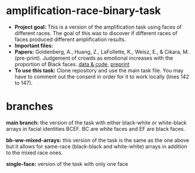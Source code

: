 # amplification-race-binary-task

- **Project goal:** This is a version of the amplification task using faces of different races. The goal of this was to discover if different races of faces produced different amplification results. 
- **Important files:** 
- **Papers:** Goldenberg, A., Huang, Z., LaFollette, K., Weisz, E., & Cikara, M. (pre-print). Judgement of
crowds as emotional increases with the proportion of Black faces. [data & code](https://osf.io/ywbxj/), [preprint](https://psyarxiv.com/ys65p/)
- **To use this task:** Clone repository and use the main task file. You may have to comment out the consent in order for it to work locally (lines 142 to 147).


# branches

**main branch:** the version of the task with either black-white or white-black arrays in facial identities BCEF. BC are white faces and EF are black faces.

**bb-ww-mixed-arrays:** this version of the task is the same as the one above but it allows for same-race (black-black and white-white) arrays in addition to the mixed race ones.

**single-face:** version of the task with only one face
